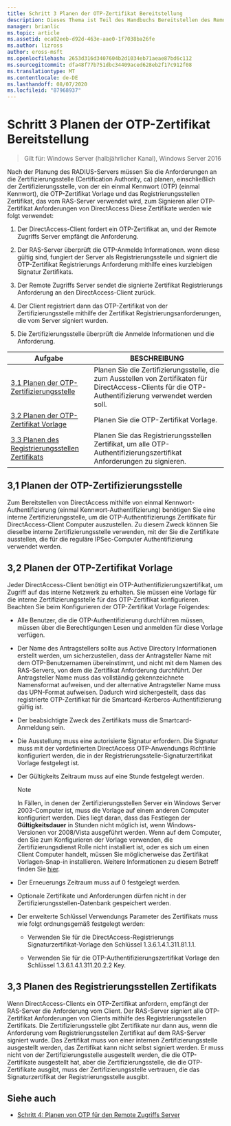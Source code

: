 ```yaml
---
title: Schritt 3 Planen der OTP-Zertifikat Bereitstellung
description: Dieses Thema ist Teil des Handbuchs Bereitstellen des Remote Zugriffs mit OTP-Authentifizierung in Windows Server 2016.
manager: brianlic
ms.topic: article
ms.assetid: eca02eeb-d92d-463e-aae0-1f7038ba26fe
ms.author: lizross
author: eross-msft
ms.openlocfilehash: 2653d316d3407604b2d1034eb71aeae87bd6c112
ms.sourcegitcommit: dfa48f77b751dbc34409aced628eb2f17c912f08
ms.translationtype: MT
ms.contentlocale: de-DE
ms.lasthandoff: 08/07/2020
ms.locfileid: "87968937"
---
```

# <a name="step-3-plan-otp-certificate-deployment"></a>Schritt 3 Planen der OTP-Zertifikat Bereitstellung

>Gilt für: Windows Server (halbjährlicher Kanal), Windows Server 2016

Nach der Planung des RADIUS-Servers müssen Sie die Anforderungen an die Zertifizierungsstelle (Certification Authority, ca) planen, einschließlich der Zertifizierungsstelle, von der ein einmal Kennwort (OTP) (einmal Kennwort), die OTP-Zertifikat Vorlage und das Registrierungsstellen Zertifikat, das vom RAS-Server verwendet wird, zum Signieren aller OTP-Zertifikat Anforderungen von DirectAccess Diese Zertifikate werden wie folgt verwendet:

1.  Der DirectAccess-Client fordert ein OTP-Zertifikat an, und der Remote Zugriffs Server empfängt die Anforderung.

2.  Der RAS-Server überprüft die OTP-Anmelde Informationen. wenn diese gültig sind, fungiert der Server als Registrierungsstelle und signiert die OTP-Zertifikat Registrierungs Anforderung mithilfe eines kurzlebigen Signatur Zertifikats.

3.  Der Remote Zugriffs Server sendet die signierte Zertifikat Registrierungs Anforderung an den DirectAccess-Client zurück.

4.  Der Client registriert dann das OTP-Zertifikat von der Zertifizierungsstelle mithilfe der Zertifikat Registrierungsanforderungen, die vom Server signiert wurden.

5.  Die Zertifizierungsstelle überprüft die Anmelde Informationen und die Anforderung.

|Aufgabe|BESCHREIBUNG|
|----|--------|
|[3,1 Planen der OTP-Zertifizierungsstelle](#bkmk_3_1_CA)|Planen Sie die Zertifizierungsstelle, die zum Ausstellen von Zertifikaten für DirectAccess-Clients für die OTP-Authentifizierung verwendet werden soll.|
|[3,2 Planen der OTP-Zertifikat Vorlage](#bkmk_3_2_OTP_Cert)|Planen Sie die OTP-Zertifikat Vorlage.|
|[3,3 Planen des Registrierungsstellen Zertifikats](#bkmk_33RACert)|Planen Sie das Registrierungsstellen Zertifikat, um alle OTP-Authentifizierungszertifikat Anforderungen zu signieren.|

## <a name="31-plan-the-otp-ca"></a><a name="bkmk_3_1_CA"></a>3,1 Planen der OTP-Zertifizierungsstelle
Zum Bereitstellen von DirectAccess mithilfe von einmal Kennwort-Authentifizierung (einmal Kennwort-Authentifizierung) benötigen Sie eine interne Zertifizierungsstelle, um die OTP-Authentifizierungs Zertifikate für DirectAccess-Client Computer auszustellen. Zu diesem Zweck können Sie dieselbe interne Zertifizierungsstelle verwenden, mit der Sie die Zertifikate ausstellen, die für die reguläre IPSec-Computer Authentifizierung verwendet werden.

## <a name="32-plan-the-otp-certificate-template"></a><a name="bkmk_3_2_OTP_Cert"></a>3,2 Planen der OTP-Zertifikat Vorlage
Jeder DirectAccess-Client benötigt ein OTP-Authentifizierungszertifikat, um Zugriff auf das interne Netzwerk zu erhalten. Sie müssen eine Vorlage für die interne Zertifizierungsstelle für das OTP-Zertifikat konfigurieren. Beachten Sie beim Konfigurieren der OTP-Zertifikat Vorlage Folgendes:

-   Alle Benutzer, die die OTP-Authentifizierung durchführen müssen, müssen über die Berechtigungen Lesen und anmelden für diese Vorlage verfügen.

-   Der Name des Antragstellers sollte aus Active Directory Informationen erstellt werden, um sicherzustellen, dass der Antragsteller Name mit dem OTP-Benutzernamen übereinstimmt, und nicht mit dem Namen des RAS-Servers, von dem die Zertifikat Anforderung durchführt. Der Antragsteller Name muss das vollständig gekennzeichnete Namensformat aufweisen, und der alternative Antragsteller Name muss das UPN-Format aufweisen. Dadurch wird sichergestellt, dass das registrierte OTP-Zertifikat für die Smartcard-Kerberos-Authentifizierung gültig ist.

-   Der beabsichtigte Zweck des Zertifikats muss die Smartcard-Anmeldung sein.

-   Die Ausstellung muss eine autorisierte Signatur erfordern. Die Signatur muss mit der vordefinierten DirectAccess OTP-Anwendungs Richtlinie konfiguriert werden, die in der Registrierungsstelle-Signaturzertifikat Vorlage festgelegt ist.

-   Der Gültigkeits Zeitraum muss auf eine Stunde festgelegt werden.

    > [!NOTE]
    > In Fällen, in denen der Zertifizierungsstellen Server ein Windows Server 2003-Computer ist, muss die Vorlage auf einem anderen Computer konfiguriert werden. Dies liegt daran, dass das Festlegen der **Gültigkeitsdauer** in Stunden nicht möglich ist, wenn Windows-Versionen vor 2008/Vista ausgeführt werden. Wenn auf dem Computer, den Sie zum Konfigurieren der Vorlage verwenden, die Zertifizierungsdienst Rolle nicht installiert ist, oder es sich um einen Client Computer handelt, müssen Sie möglicherweise das Zertifikat Vorlagen-Snap-in installieren. Weitere Informationen zu diesem Betreff finden Sie [hier](/previous-versions/windows/it-pro/windows-server-2008-R2-and-2008/cc732445(v=ws.11)).

-   Der Erneuerungs Zeitraum muss auf 0 festgelegt werden.

-   Optionale Zertifikate und Anforderungen dürfen nicht in der Zertifizierungsstellen-Datenbank gespeichert werden.

-   Der erweiterte Schlüssel Verwendungs Parameter des Zertifikats muss wie folgt ordnungsgemäß festgelegt werden:

    -   Verwenden Sie für die DirectAccess-Registrierungs Signaturzertifikat-Vorlage den Schlüssel 1.3.6.1.4.1.311.81.1.1.

    -   Verwenden Sie für die OTP-Authentifizierungszertifikat Vorlage den Schlüssel 1.3.6.1.4.1.311.20.2.2 Key.

## <a name="33-plan-the-registration-authority-certificate"></a><a name="bkmk_33RACert"></a>3,3 Planen des Registrierungsstellen Zertifikats
Wenn DirectAccess-Clients ein OTP-Zertifikat anfordern, empfängt der RAS-Server die Anforderung vom Client. Der RAS-Server signiert alle OTP-Zertifikat Anforderungen von Clients mithilfe des Registrierungsstellen Zertifikats. Die Zertifizierungsstelle gibt Zertifikate nur dann aus, wenn die Anforderung vom Registrierungsstellen Zertifikat auf dem RAS-Server signiert wurde. Das Zertifikat muss von einer internen Zertifizierungsstelle ausgestellt werden, das Zertifikat kann nicht selbst signiert werden. Er muss nicht von der Zertifizierungsstelle ausgestellt werden, die die OTP-Zertifikate ausgestellt hat, aber die Zertifizierungsstelle, die die OTP-Zertifikate ausgibt, muss der Zertifizierungsstelle vertrauen, die das Signaturzertifikat der Registrierungsstelle ausgibt.

## <a name="see-also"></a><a name="BKMK_Links"></a>Siehe auch

-   [Schritt 4: Planen von OTP für den Remote Zugriffs Server](Step-4-Plan-for-OTP-on-the-Remote-Access-Server.md)

